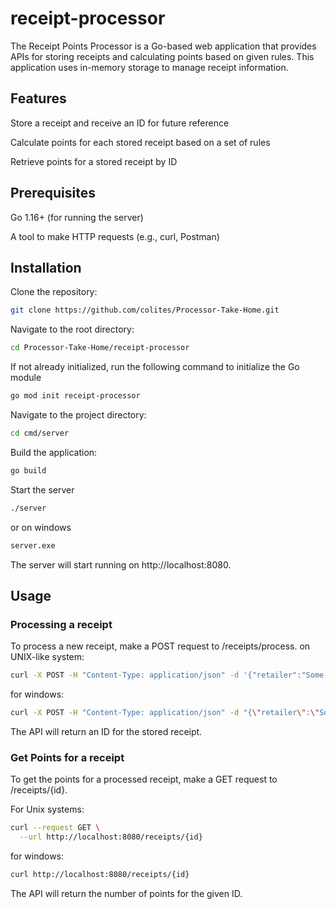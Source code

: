 # receipt-processor

The Receipt Points Processor is a Go-based web application that provides APIs for storing receipts and calculating points based on given rules. This application uses in-memory storage to manage receipt information.

## Features
Store a receipt and receive an ID for future reference

Calculate points for each stored receipt based on a set of rules

Retrieve points for a stored receipt by ID

## Prerequisites
Go 1.16+ (for running the server)

A tool to make HTTP requests (e.g., curl, Postman)

## Installation

Clone the repository:
```bash
git clone https://github.com/colites/Processor-Take-Home.git
```

Navigate to the root directory:
```bash
cd Processor-Take-Home/receipt-processor
```

If not already initialized, run the following command to initialize the Go module
```bash
go mod init receipt-processor
```

Navigate to the project directory:
```bash
cd cmd/server
```
Build the application:
```bash
go build
```
Start the server
```bash
./server
```
or on windows
```bash
server.exe
```

The server will start running on http://localhost:8080.

## Usage

### Processing a receipt
To process a new receipt, make a POST request to /receipts/process.
on UNIX-like system:
```bash
curl -X POST -H "Content-Type: application/json" -d '{"retailer":"Some Retailer","purchaseDate":"2023-09-18","purchaseTime":"15:04","items":[{"shortDescription":"item1","price":"10.00"},{"shortDescription":"item2","price":"20.00"}],"total":"30.00"}' http://localhost:8080/receipts/process
```

for windows:
```bash
curl -X POST -H "Content-Type: application/json" -d "{\"retailer\":\"Some Retailer\",\"purchaseDate\":\"2023-09-18\",\"purchaseTime\":\"15:04\",\"items\":[{\"shortDescription\":\"item1\",\"price\":\"10.00\"},{\"shortDescription\":\"item2\",\"price\":\"20.00\"}],\"total\":\"30.00\"}" http://localhost:8080/receipts/process
```

The API will return an ID for the stored receipt.

### Get Points for a receipt

To get the points for a processed receipt, make a GET request to /receipts/{id}.

For Unix systems:
```bash
curl --request GET \
  --url http://localhost:8080/receipts/{id}
```

for windows:
```bash
curl http://localhost:8080/receipts/{id}
```

The API will return the number of points for the given ID.

